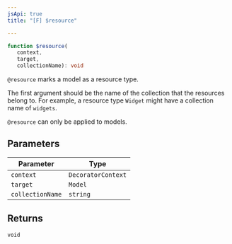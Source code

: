 ```yaml
---
jsApi: true
title: "[F] $resource"

---
```

```ts
function $resource(
   context, 
   target, 
   collectionName): void
```

`@resource` marks a model as a resource type.

The first argument should be the name of the collection that the resources
belong to.  For example, a resource type `Widget` might have a collection
name of `widgets`.

`@resource` can only be applied to models.

## Parameters

| Parameter | Type |
| ------ | ------ |
| `context` | `DecoratorContext` |
| `target` | `Model` |
| `collectionName` | `string` |

## Returns

`void`
